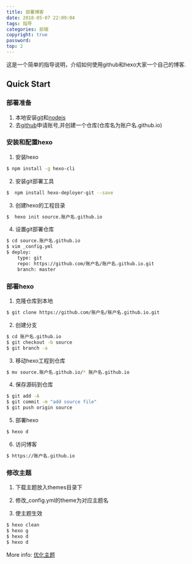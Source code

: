 ```yaml
---
title: 部署博客
date: 2018-05-07 22:09:04
tags: 指导
categories: 前端
copyright: true
password:
top: 2
---
```

这是一个简单的指导说明，介绍如何使用github和hexo大家一个自己的博客.
<!--more-->
## Quick Start

### 部署准备
1. 本地安装[git](https://git-scm.com/)和[nodejs](https://nodejs.org/en/)
2. 去[github](https://github.com/)申请账号,并创建一个仓库(仓库名为账户名.github.io)


### 安装和配置hexo
1. 安装hexo
``` bash
$ npm install -g hexo-cli
```

2. 安装git部署工具
``` bash
$  npm install hexo-deployer-git --save
```

3. 创建hexo的工程目录
``` bash
$  hexo init source.账户名.github.io
```

4. 设置git部署仓库
``` bash
$ cd source.账户名.github.io
$ vim _config.yml
$ deploy:
    type: git
    repo: https://github.com/账户名/账户名.github.io.git
    branch: master
```


### 部署hexo
1. 克隆仓库到本地
``` bash
$ git clone https://github.com/账户名/账户名.github.io.git
```

2. 创建分支
``` bash
$ cd 账户名.github.io
$ git checkout -b source
$ git branch -a
```

3. 移动hexo工程到仓库
``` bash
$ mv source.账户名.github.io/* 账户名.github.io
```

4. 保存源码到仓库
``` bash
$ git add -A
$ git commit -m "add source file"
$ git push origin source
```

5. 部署hexo
``` bash
$ hexo d
```

6. 访问博客
``` bash
$ https://账户名.github.io
```

### 修改主题
1. 下载主题放入themes目录下

2. 修改_config.yml的theme为对应主题名

3. 使主题生效
``` bash
$ hexo clean
$ hexo g
$ hexo d
$ hexo d
```

More info: [优化主题](https://blog.csdn.net/qq_33699981/article/details/72716951)
